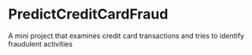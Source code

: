# PredictCreditCardFraud
A mini project that examines credit card transactions and tries to identify fraudulent activities
